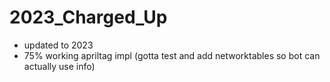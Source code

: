 # 2023_Charged_Up
- updated to 2023
- 75% working apriltag impl (gotta test and add networktables so bot can actually use info)
